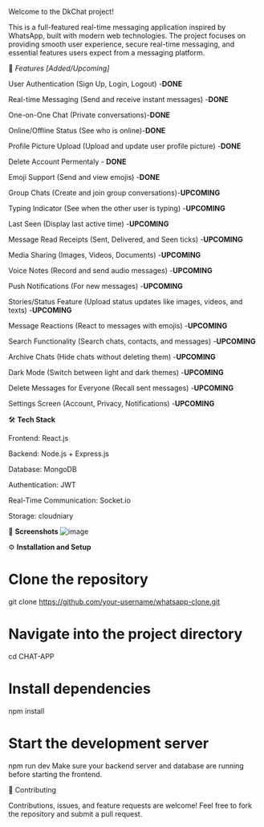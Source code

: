 Welcome to the DkChat project!

This is a full-featured real-time messaging application inspired by WhatsApp, built with modern web technologies.
The project focuses on providing smooth user experience, secure real-time messaging, and essential features users expect from a messaging platform.

🚀 _Features [Added/Upcoming]_

 User Authentication (Sign Up, Login, Logout) -**DONE**

 Real-time Messaging (Send and receive instant messages) -**DONE**

 One-on-One Chat (Private conversations)-**DONE**

 Online/Offline Status (See who is online)-**DONE**

 Profile Picture Upload (Upload and update user profile picture) -**DONE**

 Delete Account Permentaly - **DONE**

 Emoji Support (Send and view emojis) -**DONE**
 
 Group Chats (Create and join group conversations)-**UPCOMING**

 Typing Indicator (See when the other user is typing) -**UPCOMING**

 Last Seen (Display last active time) -**UPCOMING**

 Message Read Receipts (Sent, Delivered, and Seen ticks) -**UPCOMING**

 Media Sharing (Images, Videos, Documents) -**UPCOMING**

 Voice Notes (Record and send audio messages) -**UPCOMING**

 Push Notifications (For new messages) -**UPCOMING**

 Stories/Status Feature (Upload status updates like images, videos, and texts) -**UPCOMING**

 Message Reactions (React to messages with emojis) -**UPCOMING**

 Search Functionality (Search chats, contacts, and messages) -**UPCOMING**

 Archive Chats (Hide chats without deleting them) -**UPCOMING**

 Dark Mode (Switch between light and dark themes) -**UPCOMING**

 Delete Messages for Everyone (Recall sent messages) -**UPCOMING**

 Settings Screen (Account, Privacy, Notifications) -**UPCOMING**

🛠️ **Tech Stack**

Frontend: React.js 

Backend: Node.js + Express.js

Database: MongoDB 

Authentication: JWT

Real-Time Communication: Socket.io 

Storage: cloudniary

📸 **Screenshots**
![image](https://github.com/user-attachments/assets/5a40a49b-5ad9-4bad-ad6a-1933dfd43e9e)


⚙️ **Installation and Setup**

# Clone the repository
git clone https://github.com/your-username/whatsapp-clone.git

# Navigate into the project directory
cd CHAT-APP

# Install dependencies
npm install

# Start the development server
npm run dev
Make sure your backend server and database are running before starting the frontend.

🤝 Contributing

Contributions, issues, and feature requests are welcome!
Feel free to fork the repository and submit a pull request.
